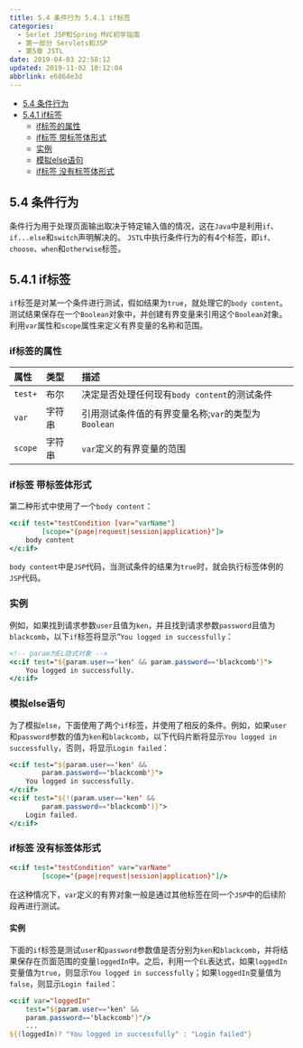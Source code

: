 ```yaml
---
title: 5.4 条件行为 5.4.1 if标签
categories: 
  - Serlet JSP和Spring MVC初学指南
  - 第一部分 Servlets和JSP
  - 第5章 JSTL
date: 2019-04-03 22:58:12
updated: 2019-11-02 10:12:04
abbrlink: e6864e3d
---
```

<div id='my_toc'>

- [5.4 条件行为](/JavaReadingNotes/e6864e3d/#5-4-条件行为)
- [5.4.1 if标签](/JavaReadingNotes/e6864e3d/#5-4-1-if标签)
    - [if标签的属性](/JavaReadingNotes/e6864e3d/#if标签的属性)
    - [if标签 带标签体形式](/JavaReadingNotes/e6864e3d/#if标签-带标签体形式)
    - [实例](/JavaReadingNotes/e6864e3d/#实例)
    - [模拟else语句](/JavaReadingNotes/e6864e3d/#模拟else语句)
    - [if标签 没有标签体形式](/JavaReadingNotes/e6864e3d/#if标签-没有标签体形式)

</div>
<!--more-->
<script>if (navigator.platform.toLowerCase() == 'win32'){document.getElementById('my_toc').style.display = 'none';}</script>

<!--end-->
## 5.4 条件行为 ##
条件行为用于处理页面输出取决于特定输入值的情况，这在`Java`中是利用`if`、`if...else`和`switch`声明解决的。
`JSTL`中执行条件行为的有4个标签，即`if`、`choose`、`when`和`otherwise`标签。
## 5.4.1 if标签 ##
`if`标签是对某一个条件进行测试，假如结果为`true`，就处理它的`body content`。测试结果保存在一个`Boolean`对象中，并创建有界变量来引用这个`Boolean`对象。利用`var`属性和`scope`属性来定义有界变量的名称和范围。
### if标签的属性 ###

|属性|类型|描述|
|:---|:---|:---|
|`test+`|布尔|决定是否处理任何现有`body content`的测试条件|
|`var`|字符串|引用测试条件值的有界变量名称;`var`的类型为`Boolean`|
|`scope`|字符串|`var`定义的有界变量的范围|
### if标签 带标签体形式 ###
第二种形式中使用了一个`body content`：
```jsp
<c:if test="testCondition [var="varName"]
        [scope="{page|request|session|application}"]>
    body content
</c:if>
```
`body content`中是`JSP`代码，当测试条件的结果为`true`时，就会执行标签体例的`JSP`代码。

### 实例 ###
例如，如果找到请求参数`user`且值为`ken`，并且找到请求参数`password`且值为`blackcomb`，以下`if`标签将显示“`You logged in successfully`：
```jsp
<!-- param为EL隐式对象 -->
<c:if test="${param.user=='ken' && param.password=='blackcomb'}">
    You logged in successfully.
</c:if>
```
### 模拟else语句 ###
为了模拟`else`，下面使用了两个`if`标签，并使用了相反的条件。例如，如果`user`和`password`参数的值为`ken`和`blackcomb`，以下代码片断将显示`You logged in successfully`，否则，将显示`Login failed`：
```jsp
<c:if test="${param.user=='ken' && 
        param.password=='blackcomb'}">
    You logged in successfully.
</c:if>
<c:if test="${!(param.user=='ken' && 
        param.password=='blackcomb')}">
    Login failed.
</c:if>
```

### if标签 没有标签体形式 ###
```jsp
<c:if test="testCondition" var="varName"
        [scope="{page|request|session|application}"]/>
```
在这种情况下，`var`定义的有界对象一般是通过其他标签在同一个`JSP`中的后续阶段再进行测试。
#### 实例 ####
下面的`if`标签是测试`user`和`password`参数值是否分别为`ken`和`blackcomb`，并将结果保存在页面范围的变量`loggedIn`中。之后，利用一个`EL`表达式，如果`loggedIn`变量值为`true`，则显示`You logged in successfully`；如果`loggedIn`变量值为`false`，则显示`Login failed`：
```jsp
<c:if var="loggedIn"
    test="${param.user=='ken' && 
    param.password=='blackcomb'}"/>
    ...
${(loggedIn)? "You logged in successfully" : "Login failed"}
```

